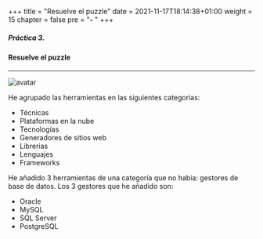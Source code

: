 +++
title = "Resuelve el puzzle"
date = 2021-11-17T18:14:38+01:00
weight = 15
chapter = false
pre = "<b>- </b>"
+++
##### Práctica 3. 

#### Resuelve el puzzle
***
![avatar](/images/puzzle.png)

He agrupado las herramientas en las siguientes categorias:

+ Técnicas
+ Plataformas en la nube
+ Tecnologías
+ Generadores de sitios web
+ Librerias
+ Lenguajes
+ Frameworks

He añadido 3 herramientas de una categoría que no habia: gestores de base de datos.
Los 3 gestores que he añadido son:

+ Oracle
+ MySQL
+ SQL Server
+ PostgreSQL